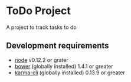 # ToDo Project

A project to track tasks to do

## Development requirements

* [node](https://nodejs.org/download/) v0.12.2 or grater
* [bower](http://bower.io/#install-bower) (globally installed) 1.4.1 or greater
* [karma-cli](http://karma-runner.github.io/0.13/index.html) (globally installed) 0.13.9 or greater
